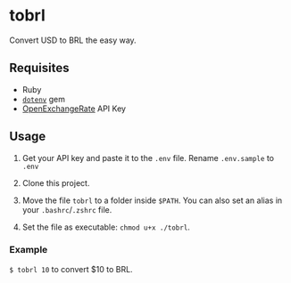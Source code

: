 # tobrl

Convert USD to BRL the easy way.

## Requisites

  + Ruby
  + [`dotenv`](https://github.com/bkeepers/dotenv) gem
  + [OpenExchangeRate](https://openexchangerates.org/) API Key

## Usage

  1. Get your API key and paste it to the `.env` file. Rename `.env.sample` to `.env`

  2. Clone this project.

  3. Move the file `tobrl` to a folder inside `$PATH`. You can also set an alias in your `.bashrc`/`.zshrc` file.

  4. Set the file as executable: `chmod u+x ./tobrl`.

### Example

`$ tobrl 10` to convert $10 to BRL.
